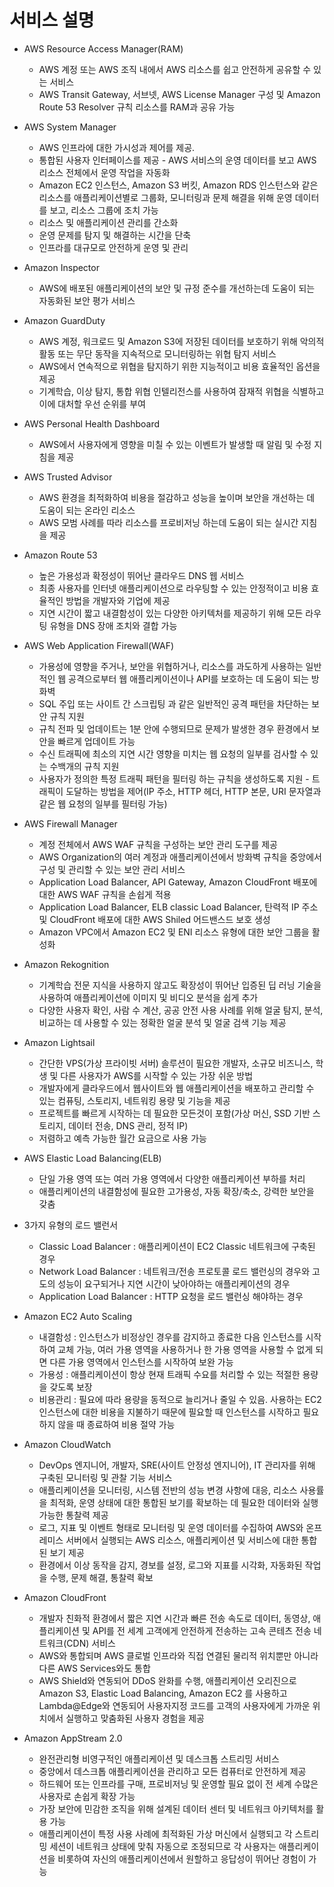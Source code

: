 # 서비스 설명

* AWS Resource Access Manager(RAM)
  * AWS 계정 또는 AWS 조직 내에서 AWS 리소스를 쉽고 안전하게 공유할 수 있는 서비스
  * AWS Transit Gateway, 서브넷, AWS License Manager 구성 및 Amazon Route 53 Resolver 규칙 리소스를 RAM과 공유 가능

* AWS System Manager
  * AWS 인프라에 대한 가시성과 제어를 제공.
  * 통합된 사용자 인터페이스를 제공 - AWS 서비스의 운영 데이터를 보고 AWS 리소스 전체에서 운영 작업을 자동화
  * Amazon EC2 인스턴스, Amazon S3 버킷, Amazon RDS 인스턴스와 같은 리소스를 애플리케이션별로 그룹화, 모니터링과 문제 해결을 위해 운영 데이터를 보고, 리소스 그룹에 조치 가능
  * 리소스 및 애플리케이션 관리를 간소화
  * 운영 문제를 탐지 및 해결하는 시간을 단축
  * 인프라를 대규모로 안전하게 운영 및 관리

* Amazon Inspector
  * AWS에 배포된 애플리케이션의 보안 및 규정 준수를 개선하는데 도움이 되는 자동화된 보안 평가 서비스

* Amazon GuardDuty
  * AWS 계정, 워크로드 및 Amazon S3에 저장된 데이터를 보호하기 위해 악의적 활동 또는 무단 동작을 지속적으로 모니터링하는 위협 탐지 서비스
  * AWS에서 연속적으로 위협을 탐지하기 위한 지능적이고 비용 효율적인 옵션을 제공
  * 기계학습, 이상 탐지, 통합 위협 인텔리전스를 사용하여 잠재적 위협을 식별하고 이에 대처할 우선 순위를 부여

* AWS Personal Health Dashboard 
  * AWS에서 사용자에게 영향을 미칠 수 있는 이벤트가 발생할 때 알림 및 수정 지침을 제공

* AWS Trusted Advisor 
  * AWS 환경을 최적화하여 비용을 절감하고 성능을 높이며 보안을 개선하는 데 도움이 되는 온라인 리소스
  * AWS 모범 사례를 따라 리소스를 프로비저닝 하는데 도움이 되는 실시간 지침을 제공

* Amazon Route 53
  * 높은 가용성과 확정성이 뛰어난 클라우드 DNS 웹 서비스
  * 최종 사용자를 인터넷 애플리케이션으로 라우팅할 수 있는 안정적이고 비용 효율적인 방법을 개발자와 기업에 제공
  * 지연 시간이 짧고 내결함성이 있는 다양한 아키텍처를 제공하기 위해 모든 라우팅 유형을 DNS 장애 조치와 결합 가능

* AWS Web Application Firewall(WAF)
  * 가용성에 영향을 주거나, 보안을 위협하거나, 리소스를 과도하게 사용하는 일반적인 웹 공격으로부터 웹 애플리케이션이나 API를 보호하는 데 도움이 되는 방화벽
  * SQL 주입 또는 사이트 간 스크립팅 과 같은 일반적인 공격 패턴을 차단하는 보안 규칙 지원
  * 규칙 전파 및 업데이트는 1분 안에 수행되므로 문제가 발생한 경우 환경에서 보안을 빠르게 업데이트 가능
  * 수신 트래픽에 최소의 지연 시간 영향을 미치는 웹 요청의 일부를 검사할 수 있는 수백개의 규칙 지원
  * 사용자가 정의한 특정 트래픽 패턴을 필터링 하는 규칙을 생성하도록 지원 - 트래픽이 도달하는 방법을 제어(IP 주소, HTTP 헤더, HTTP 본문, URI 문자열과 같은 웹 요청의 일부를 필터링 가능)

* AWS Firewall Manager
  * 계정 전체에서 AWS WAF 규칙을 구성하는 보안 관리 도구를 제공
  * AWS Organization의 여러 계정과 애플리케이션에서 방화벽 규칙을 중앙에서 구성 및 관리할 수 있는 보안 관리 서비스
  * Application Load Balancer, API Gateway, Amazon CloudFront 배포에 대한 AWS WAF 규칙을 손쉽게 적용
  * Application Load Balancer, ELB classic Load Balancer, 탄력적 IP 주소 및 CloudFront 배포에 대한 AWS Shiled 어드밴스드 보호 생성
  * Amazon VPC에서 Amazon EC2 및 ENI 리소스 유형에 대한 보안 그룹을 활성화

* Amazon Rekognition
  * 기계학습 전문 지식을 사용하지 않고도 확장성이 뛰어난 입증된 딥 러닝 기술을 사용하여 애플리케이션에 이미지 및 비디오 분석을 쉽게 추가
  * 다양한 사용자 확인, 사람 수 계산, 공공 안전 사용 사례를 위해 얼굴 탐지, 분석, 비교하는 데 사용할 수 있는 정확한 얼굴 분석 및 얼굴 검색 기능 제공

* Amazon Lightsail
  * 간단한 VPS(가상 프라이빗 서버) 솔루션이 필요한 개발자, 소규모 비즈니스, 학생 및 다른 사용자가 AWS를 시작할 수 있는 가장 쉬운 방법
  * 개발자에게 클라우드에서 웹사이트와 웹 애플리케이션을 배포하고 관리할 수 있는 컴퓨팅, 스토리지, 네트워킹 용량 및 기능을 제공
  * 프로젝트를 빠르게 시작하는 데 필요한 모든것이 포함(가상 머신, SSD 기반 스토리지, 데이터 전송, DNS 관리, 정적 IP)
  * 저렴하고 예측 가능한 월간 요금으로 사용 가능

* AWS Elastic Load Balancing(ELB)
  * 단일 가용 영역 또는 여러 가용 영역에서 다양한 애플리케이션 부하를 처리
  * 애플리케이션의 내결함성에 필요한 고가용성, 자동 확장/축소, 강력한 보안을 갖춤

* 3가지 유형의 로드 밸런서
  * Classic Load Balancer : 애플리케이션이 EC2 Classic 네트워크에 구축된 경우
  * Network Load Balancer : 네트워크/전송 프로토콜 로드 밸런싱의 경우와 고도의 성능이 요구되거나 지연 시간이 낮아야하는 애플리케이션의 경우
  * Application Load Balancer : HTTP 요청을 로드 밸런싱 해야하는 경우
  
* Amazon EC2 Auto Scaling
  * 내결함성 : 인스턴스가 비정상인 경우를 감지하고 종료한 다음 인스턴스를 시작하여 교체 가능, 여러 가용 영역을 사용하거나 한 가용 영역을 사용할 수 없게 되면 다른 가용 영역에서 인스턴스를 시작하여 보완 가능
  * 가용성 : 애플리케이션이 항상 현재 트래픽 수요를 처리할 수 있는 적절한 용량을 갖도록 보장
  * 비용관리 : 필요에 따라 용량을 동적으로 늘리거나 줄일 수 있음. 사용하는 EC2 인스턴스에 대한 비용을 지불하기 때문에 필요할 때 인스턴스를 시작하고 필요하지 않을 때 종료하여 비용 절약 가능

* Amazon CloudWatch
  * DevOps 엔지니어, 개발자, SRE(사이트 안정성 엔지니어), IT 관리자를 위해 구축된 모니터링 및 관찰 기능 서비스
  * 애플리케이션을 모니터링, 시스템 전반의 성능 변경 사항에 대응, 리소스 사용률을 최적화, 운영 상태에 대한 통합된 보기를 확보하는 데 필요한 데이터와 실행 가능한 통찰력 제공
  * 로그, 지표 및 이벤트 형태로 모니터링 및 운영 데이터를 수집하여 AWS와 온프레미스 서버에서 실행되는 AWS 리소스, 애플리케이션 및 서비스에 대한 통합된 보기 제공
  * 환경에서 이상 동작을 감지, 경보를 설정, 로그와 지표를 시각화, 자동화된 작업을 수행, 문제 해결, 통찰력 확보

* Amazon CloudFront 
  * 개발자 친화적 환경에서 짧은 지연 시간과 빠른 전송 속도로 데이터, 동영상, 애플리케이션 및 API를 전 세계 고객에게 안전하게 전송하는 고속 콘테츠 전송 네트워크(CDN) 서비스
  * AWS와 통합되며 AWS 클로벌 인프라와 직접 연결된 물리적 위치뿐만 아니라 다른 AWS Services와도 통합
  * AWS Shield와 연동되어 DDoS 완화를 수행, 애플리케이션 오리진으로 Amazon S3, Elastic Load Balancing, Amazon EC2 를 사용하고 Lambda@Edge와 연동되어 사용자지정 코드를 고객의 사용자에게 가까운 위치에서 실행하고 맞춤화된 사용자 경험을 제공

* Amazon AppStream 2.0
  * 완전관리형 비영구적인 애플리케이션 및 데스크톱 스트리밍 서비스
  * 중앙에서 데스크톱 애플리케이션을 관리하고 모든 컴퓨터로 안전하게 제공
  * 하드웨어 또는 인프라를 구매, 프로비저닝 및 운영할 필요 없이 전 세계 수많은 사용자로 손쉽게 확장 가능
  * 가장 보안에 민감한 조직을 위해 설계된 데이터 센터 및 네트워크 아키텍처를 활용 가능
  * 애플리케이션이 특정 사용 사례에 최적화된 가상 머신에서 실행되고 각 스트리밍 세션이 네트워크 상태에 맞춰 자동으로 조정되므로 각 사용자는 애플리케이션을 비롯하여 자신의 애플리케이션에서 원할하고 응답성이 뛰어난 경험이 가능




















  
